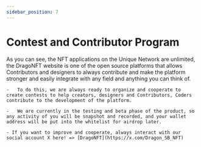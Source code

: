 ```yaml
---
sidebar_position: 7
---
```


# Contest and Contributor Program

As you can see, the NFT applications on the Unique Network are unlimited, the DragoNFT website is one of the open source platforms that allows Contributors and designers to always contribute and make the platform stronger and easily integrate with any field and anything you can think of.

    -   To do this, we are always ready to organize and cooperate to create contests to help creators, designers and Contributors, Coders contribute to the development of the platform.

    -   We are currently in the testing and beta phase of the product, so any activity of you will be snapshot and recorded, and your wallet address will be put into the whitelist for airdrop later.

    - If you want to improve and cooperate, always interact with our social account X here! => [DragoNFT](https://x.com/Dragon_SB_NFT)
